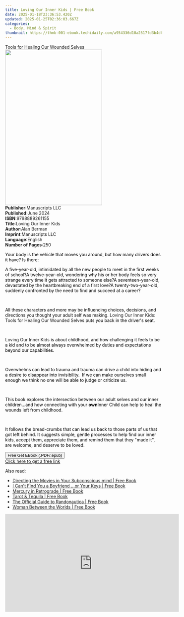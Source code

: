 ```yaml
---
title: Loving Our Inner Kids | Free Book
date: 2025-01-18T23:36:53.420Z
updated: 2025-01-25T02:36:03.667Z
categories:
  - Body, Mind & Spirit
thumbnail: https://thmb-001-ebook.techidaily.com/a954336d10a2517fd3b4d6cf089a9ade70b6df24ce3495d6db483f9dc4622f63.jpg
---
```

<main id="book-container">
  <div class="flex flex-col">
    <div class="book-brief flex-1 py-6 px-4 sm:p-6 md:py-10 md:px-8">
      <!-- brief-->
      <div class="book-brief-main">Tools for Healing Our Wounded Selves</div>
    </div>
    <div
      class="book-meta-info flex-1 grid gap-4 col-start-1 col-end-3 row-start-1 sm:mb-6 sm:grid-cols-4 lg:gap-6 lg:col-start-2 lg:row-end-6 lg:row-span-6 lg:mb-0"
    >
      <div
        class="book-meta-info-left place-content-center mt-4 p-4 text-sm leading-6 col-start-2 col-span-2 dark:text-slate-400"
      >
        <img
          class="w-full h-500 object-cover rounded-lg sm:h-255 sm:col-span-2 lg:col-span-full"
          src="https://img-001-ebook.techidaily.com/551f448a34e1ba8e4d623b7db4e7d793023b430b362400536ed97d022d559a3d.jpg"
          alt=""
          width="312"
          height="500"
        />
      </div>
      <div
        class="book-meta-info-right mt-2 col-start-1 row-start-2 col-span-3 self-center"
      >
        <!-- meta data  -->
        <div class="flex flex-col px-4 md:px-8">
          <div class="flex-1">
            <strong>Publisher</strong>:<span class="px-2">Manuscripts LLC</span>
          </div>
          <div class="flex-1">
            <strong>Published</strong>:<span class="px-2">June 2024</span>
          </div>
          <div class="flex-1">
            <strong>ISBN</strong>:<span class="px-2">9798889261155</span>
          </div>
          <div class="flex-1">
            <strong>Title</strong>:<span class="px-2"
              >Loving Our Inner Kids</span
            >
          </div>
          <div class="flex-1">
            <strong>Author</strong>:<span class="px-2">Alan Berman</span>
          </div>
          <div class="flex-1">
            <strong>Imprint</strong>:<span class="px-2">Manuscripts LLC</span>
          </div>
          <div class="flex-1">
            <strong>Language</strong>:<span class="px-2">English</span>
          </div>
          <div class="flex-1">
            <strong>Number of Pages</strong>:<span class="px-2">250</span>
          </div>
        </div>
      </div>
    </div>
    <div class="book-description flex-1 py-6 px-4 sm:p-6 md:py-10 md:px-8">
      <div class="book-description-main">
        <div accordion-content="" id="description">
          <p>
            <span style="color: rgb(0, 0, 0)"
              >Your body is the vehicle that moves you around, but how many
              drivers does it have? Is there:</span
            >
          </p>
          <span contenteditable="false" class="ql-ui"></span
          ><span style="color: rgb(0, 0, 0)"
            >A five-year-old, intimidated by all the new people to meet in the
            first weeks of school?</span
          ><span contenteditable="false" class="ql-ui"></span
          ><span style="color: rgb(0, 0, 0)"
            >A twelve-year-old, wondering why his or her body feels so very
            strange every time it gets attracted to someone else?</span
          ><span contenteditable="false" class="ql-ui"></span
          ><span style="color: rgb(0, 0, 0)"
            >A seventeen-year-old, devastated by the heartbreaking end of a
            first love?</span
          ><span contenteditable="false" class="ql-ui"></span
          ><span style="color: rgb(0, 0, 0)"
            >A twenty-two-year-old, suddenly confronted by the need to find and
            succeed at a career?</span
          >
          <p><br /></p>
          <p>
            <span style="color: rgb(0, 0, 0)"
              >All these characters and more may be influencing choices,
              decisions, and directions you thought your adult self was
              making.&nbsp;</span
            >Loving Our Inner Kids: Tools for Healing Our Wounded Selves<span
              style="color: rgb(0, 0, 0)"
              >&nbsp;puts you back in the driver's seat.</span
            >
          </p>
          <p><br /></p>
          <p>
            Loving Our Inner Kids<span style="color: rgb(0, 0, 0)"
              >&nbsp;is about childhood, and how challenging it feels to be a
              kid and to be almost always overwhelmed by duties and expectations
              beyond our capabilities.</span
            >
          </p>
          <p><br /></p>
          <p>
            <span style="color: rgb(0, 0, 0)"
              >Overwhelms can lead to trauma and trauma can drive a child into
              hiding and a desire to disappear into invisibility.&nbsp;&nbsp;If
              we can make ourselves small enough we think no one will be able to
              judge or criticize us.</span
            >
          </p>
          <p><br /></p>
          <p>
            <span style="color: rgb(0, 0, 0)"
              >This book explores the intersection between our adult selves and
              our inner children...and how connecting with your&nbsp;</span
            ><strong style="color: rgb(0, 0, 0)">own</strong
            ><span style="color: rgb(0, 0, 0)"
              >Inner Child can help to heal the wounds left from
              childhood.</span
            >
          </p>
          <p><br /></p>
          <p>
            <span style="color: rgb(0, 0, 0)"
              >It follows the bread-crumbs that can lead us back to those parts
              of us that got left behind. It suggests simple, gentle processes
              to help find our inner kids, accept them, appreciate them, and
              remind them that they "made it", are welcome, and deserve to be
              loved.</span
            >
          </p>
        </div>
        <div class="accordion-fader"></div>
      </div>
    </div>
    <div class="book-excerpts flex-1 py-6 px-4 sm:p-6 md:py-10 md:px-8"></div>
    <div
      class="book-about-author flex-1 py-6 px-4 sm:p-6 md:py-10 md:px-8"
    ></div>
    <div class="book-free-get flex-1 py-6 px-4 sm:p-6 md:py-10 md:px-8">
      <button
        id="btn-free-get"
        class="bg-blue-500 hover:bg-blue-700 text-white font-bold py-2 px-4 rounded"
      >
        Free Get EBook (.PDF/.epub)
      </button>
      <div id="countdown-display" class="px-2 text-lg mt-2"></div>
      <a
        id="free-link"
        class="hidden bg-blue-500 hover:bg-blue-700 text-white font-bold py-2 px-4 rounded"
        href="https://www.ebooks.com/en-us/book/211389261/loving-our-inner-kids/alan-berman/"
        target="_blank"
        >Click here to get a free link</a
      >
    </div>
    <script>
      let countdownTime = 0;
      let countdownInterval = null;
      document
        .getElementById('btn-free-get')
        .addEventListener('click', startCountdown);
      function startCountdown() {
        countdownTime = new Date().getTime() + 60000 * 3;
        countdownInterval = setInterval(updateCountdown, 1000);
        document.getElementById('btn-free-get').disabled = true;
        document
          .getElementById('btn-free-get')
          .classList.add('bg-gray-500', 'cursor-not-allowed');
      }
      function updateCountdown() {
        let currentTime = new Date().getTime();
        let timeLeft = countdownTime - currentTime;
        let secondsLeft = Math.floor(timeLeft / 1000);
        document.getElementById('countdown-display').innerHTML =
          `Remaining time: ${secondsLeft} seconds.`;
        if (secondsLeft <= 0) {
          clearInterval(countdownInterval);
          document.getElementById('btn-free-get').classList.add('hidden');
          document.getElementById('free-link').classList.remove('hidden');
          document.getElementById('countdown-display').innerHTML = '';
        }
      }
    </script>
  </div>
</main>

<ins class="adsbygoogle"
      style="display:block"
      data-ad-client="ca-pub-7571918770474297"
      data-ad-slot="8358498916"
      data-ad-format="auto"
      data-full-width-responsive="true"></ins>
    

<span class="atpl-alsoreadstyle">Also read:</span>
<div><ul>
<li><a href="https://novels-ebooks.techidaily.com/210143078-9781641533614-directing-the-movies-in-your-subconscious-mind/"><u>Directing the Movies in Your Subconscious mind | Free Book</u></a></li>
<li><a href="https://novels-ebooks.techidaily.com/210143740-9781735018454-i-cant-find-you-a-boyfriend-or-your-keys/"><u>I Can't Find You a Boyfriend ...or Your Keys | Free Book</u></a></li>
<li><a href="https://novels-ebooks.techidaily.com/210142015-9781982165109-mercury-in-retrograde/"><u>Mercury in Retrograde | Free Book</u></a></li>
<li><a href="https://novels-ebooks.techidaily.com/210142026-9781982169411-tarot-tequila/"><u>Tarot & Tequila | Free Book</u></a></li>
<li><a href="https://novels-ebooks.techidaily.com/210141699-9781507216262-the-official-guide-to-randonautica/"><u>The Official Guide to Randonautica | Free Book</u></a></li>
<li><a href="https://novels-ebooks.techidaily.com/210142958-9781788175715-woman-between-the-worlds/"><u>Woman Between the Worlds | Free Book</u></a></li>
</ul></div>

<!-- affiliate ads begin -->
<iframe width="560" height="315" src="https://www.youtube.com/embed/LaWcXdTn5SE?si=QbxEkX-4a17J5RVs" title="YouTube video player" frameborder="0" allow="accelerometer; autoplay; clipboard-write; encrypted-media; gyroscope; picture-in-picture; web-share" referrerpolicy="strict-origin-when-cross-origin" allowfullscreen></iframe>
<!-- affiliate ads end -->

